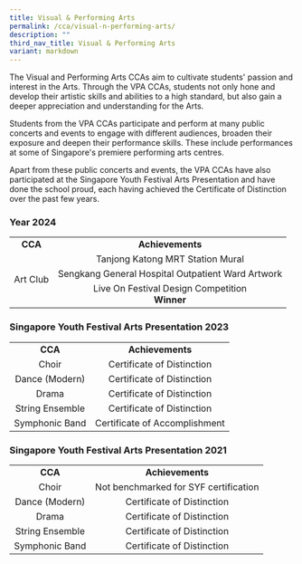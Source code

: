 ```yaml
---
title: Visual & Performing Arts
permalink: /cca/visual-n-performing-arts/
description: ""
third_nav_title: Visual & Performing Arts
variant: markdown
---
```

<p>The Visual and Performing Arts CCAs aim to cultivate students' passion and interest in the Arts. Through the VPA CCAs, students not only hone and develop their artistic skills and abilities to a high standard, but also gain a deeper appreciation and understanding for the Arts.</p>
<p>Students from the VPA CCAs participate and perform at many public concerts and events to engage with different audiences, broaden their exposure and deepen their performance skills. These include performances at some of Singapore's premiere performing arts centres.</p>
<p>Apart from these public concerts and events, the VPA CCAs have also participated at the Singapore Youth Festival Arts Presentation and have done the school proud, each having achieved the Certificate of Distinction over the past few years.</p>
<h3>Year 2024</h3>
<table>
<tbody>
<tr>
<td style="text-align: center;"><strong>CCA</strong></td>
<td style="text-align: center;"><strong>Achievements</strong></td>
</tr>
<tr>
<td style="vertical-align: middle; text-align: center;" rowspan="3">Art Club</td>
<td style="vertical-align: middle; text-align: center;">Tanjong Katong MRT Station Mural</td>
	</tr>
	<tr>
<td style="vertical-align: middle; text-align: center;">Sengkang General Hospital Outpatient Ward Artwork</td>
	</tr>
	<tr>
<td style="vertical-align: middle; text-align: center;">Live On Festival Design Competition<br> <b>Winner</b></td>
</tr>
</tbody>
</table>
<h3>Singapore Youth Festival Arts Presentation 2023</h3>
<table>
<tbody>
<tr>
<td style="text-align: center;"><strong>CCA</strong></td>
<td style="vertical-align: middle; text-align: center;"><strong>Achievements</strong></td>
</tr>
<tr>
<td style="vertical-align: middle; text-align: center;">Choir</td>
<td style="vertical-align: middle; text-align: center;">Certificate of Distinction</td>
</tr>
<tr>
<td style="vertical-align: middle; text-align: center;">Dance (Modern)</td>
<td style="vertical-align: middle; text-align: center;">Certificate of Distinction</td>
</tr>
<tr>
<td style="vertical-align: middle; text-align: center;">Drama</td>
<td style="vertical-align: middle; text-align: center;">Certificate of Distinction</td>
</tr>
<tr>
<td style="vertical-align: middle; text-align: center;">String Ensemble</td>
<td style="vertical-align: middle; text-align: center;">Certificate of Distinction</td>
</tr>
<tr>
<td style="vertical-align: middle; text-align: center;">Symphonic Band</td>
<td style="vertical-align: middle; text-align: center;">Certificate of Accomplishment</td>
</tr>
</tbody>
</table>
<h3>Singapore Youth Festival Arts Presentation 2021</h3>
<table>
<tbody>
<tr>
<td style="text-align: center;"><strong>CCA</strong></td>
<td style="text-align: center;"><strong>Achievements</strong></td>
</tr>
<tr>
<td style="vertical-align: middle; text-align: center;">Choir</td>
<td style="vertical-align: middle; text-align: center;">Not benchmarked for SYF certification</td>
</tr>
<tr>
<td style="vertical-align: middle; text-align: center;">Dance (Modern)</td>
<td style="vertical-align: middle; text-align: center;">Certificate of Distinction</td>
</tr>
<tr>
<td style="vertical-align: middle; text-align: center;">Drama</td>
<td style="vertical-align: middle; text-align: center;">Certificate of Distinction</td>
</tr>
<tr>
<td style="vertical-align: middle; text-align: center;">String Ensemble</td>
<td style="vertical-align: middle; text-align: center;">Certificate of Distinction</td>
</tr>
<tr>
<td style="vertical-align: middle; text-align: center;">Symphonic Band</td>
<td style="vertical-align: middle; text-align: center;">Certificate of Distinction</td>
</tr>
</tbody>
</table>